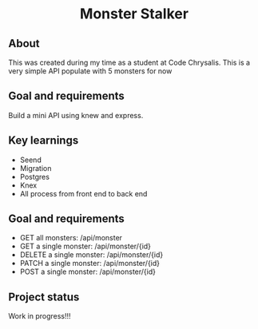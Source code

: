 <h1 align="center">Monster Stalker</h1>

<h2>About</h2>

This was created during my time as a student at Code Chrysalis.
This is a very simple API populate with 5 monsters for now

<h2>Goal and requirements</h2>

Build a mini API using knew and express.

<h2>Key learnings</h2>

- Seend
- Migration
- Postgres
- Knex
- All process from front end to back end

<h2>Goal and requirements</h2>

- GET all monsters: /api/monster
- GET a single monster: /api/monster/{id}
- DELETE a single monster: /api/monster/{id}
- PATCH a single monster: /api/monster/{id}
- POST a single monster: /api/monster/{id}

<h2>Project status</h2>

Work in progress!!!
